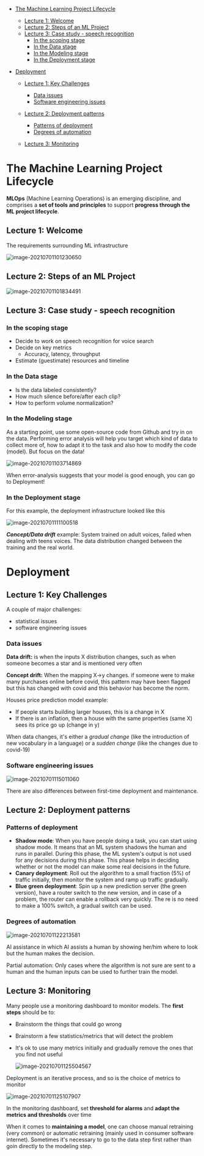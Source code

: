 - [The Machine Learning Project Lifecycle](#the-machine-learning-project-lifecycle)
  
  * [Lecture 1: Welcome](#lecture-1-welcome)
  * [Lecture 2: Steps of an ML Project](#lecture-2-steps-of-an-ml-project)
  * [Lecture 3: Case study - speech recognition](#lecture-3-case-study---speech-recognition)
    + [In the scoping stage](#in-the-scoping-stage)
    + [In the Data stage](#in-the-data-stage)
    + [In the Modeling stage](#in-the-modeling-stage)
    + [In the Deployment stage](#in-the-deployment-stage)
- [Deployment](#deployment)
  
  * [Lecture 1: Key Challenges](#lecture-1-key-challenges)
    
    + [Data issues](#data-issues)
    + [Software engineering issues](#software-engineering-issues)
    
  * [Lecture 2: Deployment patterns](#lecture-2-deployment-patterns)
    
    + [Patterns of deployment](#patterns-of-deployment)
    + [Degrees of automation](#degrees-of-automation)
    
  * [Lecture 3: Monitoring](#lecture-3-monitoring)
  
    

# The Machine Learning Project Lifecycle

**MLOps** (Machine Learning Operations) is an emerging discipline, and comprises a **set of tools and principles** to support **progress through the ML project lifecycle**.

## Lecture 1: Welcome 

The requirements surrounding ML infrastructure

![image-20210701101230650](../_assets/Week_1/image-20210701101230650.png)



## Lecture 2: Steps of an ML Project

![image-20210701101834491](../_assets/Week_1/image-20210701101834491.png)



## Lecture 3: Case study - speech recognition

### In the scoping stage

- Decide to work on speech recognition for voice search
- Decide on key metrics
  - Accuracy, latency, throughput
- Estimate (guestimate) resources and timeline

### In the Data stage

- Is the data labeled consistently?
- How much silence before/after each clip?
- How to perform volume normalization?

### In the Modeling stage

As a starting point, use some open-source code from Github and try in on the data. Performing error analysis will help you target which kind of data to collect more of, how to adapt it to the task and also how to modify the code (model). But focus on the data!

![image-20210701103714869](../_assets/Week_1/image-20210701103714869.png)

When error-analysis suggests that your model is good enough, you can go to Deployment!

### In the Deployment stage

For this example, the deployment infrastructure looked like this

![image-20210701111100518](../_assets/Week_1/image-20210701111100518.png)

***Concept/Data drift*** example: System trained on adult voices, failed when dealing with teens voices. The data distribution changed between the training and the real world.



# Deployment

## Lecture 1: Key Challenges

A couple of major challenges:

- statistical issues
- software engineering issues

### Data issues

**Data drift:** is when the inputs X distribution changes, such as when someone becomes a star and is mentioned very often

**Concept drift:** When the mapping X->y changes. if someone were to make many purchases online before covid, this pattern may have been flagged but this has changed with covid and this behavior has become the norm.

Houses price prediction model example:

- If people starts building larger houses, this is a change in X
- If there is an inflation, then a house with the same properties (same X) sees its price go up (change in y)

When data changes, it's either a *gradual change* (like the introduction of new vocabulary in a language) or a *sudden change* (like the changes due to covid-19)

### Software engineering issues

![image-20210701115011060](../_assets/Week_1/image-20210701115011060.png)

There are also differences between first-time deployment and maintenance.

## Lecture 2: Deployment patterns

### Patterns of deployment

- **Shadow mode**: When you have people doing a task, you can start using shadow mode. It means that an ML system shadows the human and runs in parallel. During this phase, the ML system's output is not used for any decisions during this phase. This phase helps in deciding whether or not the model can make some real decisions in the future.
- **Canary deployment**: Roll out the algorithm to a small fraction (5%) of traffic initially, then monitor the system and ramp up traffic gradually.
- **Blue green deployment**: Spin up a new prediction server (the green version), have a router switch to the new version, and in case of a problem, the router can enable a rollback very quickly. The re is no need to make a 100% switch, a gradual switch can be used.

### Degrees of automation

![image-20210701122213581](../_assets/Week_1/image-20210701122213581.png)

AI assistance in which AI assists a human by showing her/him where to look but the human makes the decision.

Partial automation: Only cases where the algorithm is not sure are sent to a human and the human inputs can be used to further train the model.

## Lecture 3: Monitoring

Many people use a monitoring dashboard to monitor models. The **first steps** should be to:

- Brainstorm the things that could go wrong

- Brainstorm a few statistics/metrics that will detect the problem

- It's ok to use many metrics initially and gradually remove the ones that you find not useful

  

  ![image-20210701125504567](../_assets/Week_1/image-20210701125504567.png)



Deployment is an iterative process, and so is the choice of metrics to monitor

![image-20210701125107907](../_assets/Week_1/image-20210701125107907.png)



In the monitoring dashboard, set **threshold for alarms** and **adapt the metrics and thresholds** over time

When it comes to **maintaining a model**, one can choose manual retraining (very common) or automatic retraining (mainly used in consumer software internet). Sometimes it's necessary to go to the data step first rather than goin directly to the modeling step.

